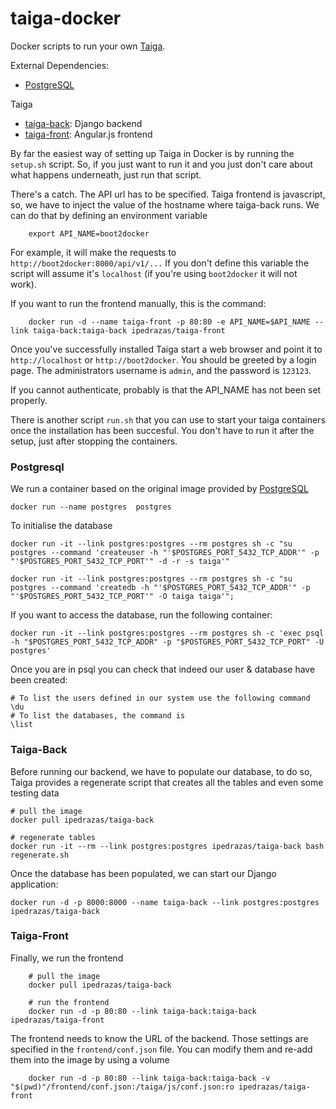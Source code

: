 # taiga-docker

Docker scripts to run your own  [Taiga](https://Taiga.io/).


External Dependencies:

   * [PostgreSQL](https://registry.hub.docker.com/_/postgres/)

Taiga

   * [taiga-back](https://github.com/taigaio/taiga-back): Django backend
   * [taiga-front](https://github.com/taigaio/taiga-front): Angular.js frontend


By far the easiest way of setting up Taiga in Docker is by running the `setup.sh` script. So, if you just want to run it and you just don't care about what happens underneath, just run that script.

There's a catch. The API url has to be specified. Taiga frontend is javascript, so, we have to inject the value of the hostname where taiga-back runs. We can do that by defining an environment variable

        export API_NAME=boot2docker

For example, it will make the requests to `http://boot2docker:8000/api/v1/...` If you don't define this variable the script will assume it's `localhost` (if you're using `boot2docker` it will not work).

If you want to run the frontend manually, this is the command:

        docker run -d --name taiga-front -p 80:80 -e API_NAME=$API_NAME --link taiga-back:taiga-back ipedrazas/taiga-front


Once you've successfully installed Taiga start a web browser and point it to `http://localhost` or `http://boot2docker`. You should be greeted by a login page. The administrators username is `admin`, and the password is `123123`.

If you cannot authenticate, probably is that the API_NAME has not been set properly.

There is another script `run.sh` that you can use to start your taiga containers once the installation has been succesful. You don't have to run it after the setup, just after stopping the containers.

### Postgresql

We run a container based on the original image provided by [PostgreSQL](https://registry.hub.docker.com/_/postgres/)

    docker run --name postgres  postgres

To initialise the database

    docker run -it --link postgres:postgres --rm postgres sh -c "su postgres --command 'createuser -h "'$POSTGRES_PORT_5432_TCP_ADDR'" -p "'$POSTGRES_PORT_5432_TCP_PORT'" -d -r -s taiga'"

    docker run -it --link postgres:postgres --rm postgres sh -c "su postgres --command 'createdb -h "'$POSTGRES_PORT_5432_TCP_ADDR'" -p "'$POSTGRES_PORT_5432_TCP_PORT'" -O taiga taiga'";

If you want to access the database, run the following container:

    docker run -it --link postgres:postgres --rm postgres sh -c 'exec psql -h "$POSTGRES_PORT_5432_TCP_ADDR" -p "$POSTGRES_PORT_5432_TCP_PORT" -U postgres'

Once you are in psql you can check that indeed our user & database have been created:

    # To list the users defined in our system use the following command
    \du
    # To list the databases, the command is
    \list


### Taiga-Back

Before running our backend, we have to populate our database, to do so, Taiga provides a regenerate script that creates all the tables and even some testing data

    # pull the image
    docker pull ipedrazas/taiga-back

    # regenerate tables
    docker run -it --rm --link postgres:postgres ipedrazas/taiga-back bash regenerate.sh

Once the database has been populated, we can start our Django application:

    docker run -d -p 8000:8000 --name taiga-back --link postgres:postgres ipedrazas/taiga-back


### Taiga-Front


Finally, we run the frontend

        # pull the image
        docker pull ipedrazas/taiga-back

        # run the frontend
        docker run -d -p 80:80 --link taiga-back:taiga-back ipedrazas/taiga-front


The frontend needs to know the URL of the backend. Those settings are specified in the `frontend/conf.json` file. You can modify them and re-add them into the image by using a volume

        docker run -d -p 80:80 --link taiga-back:taiga-back -v "$(pwd)"/frontend/conf.json:/taiga/js/conf.json:ro ipedrazas/taiga-front

